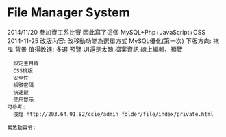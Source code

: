 File Manager System
====
2014/11/20 參加資工系比賽 因此寫了這個
MySQL+Php+JavaScript+CSS
  2014-11-25
    改版內容:
      改移動功能為選單方式
      MySQL優化(第一次)
    下版方向:
      拖曳
      背景
    值得改進:
      多選
      預覽
      UI還是太醜
      檔案資訊
      線上編輯、預覽
      
      設定主目錄
      CSS排版
      安全性
      帳號密碼
      快速鍵
      使用提示
    可參考:
      俊煌 http://203.64.91.82/csie/admin_folder/file/index/private.html
      
    緊急動員令:
      
